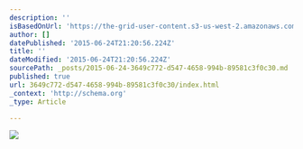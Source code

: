 ```yaml
---
description: ''
isBasedOnUrl: 'https://the-grid-user-content.s3-us-west-2.amazonaws.com/2509cb03-e393-48d7-9f8b-4df69575bb74.jpg'
author: []
datePublished: '2015-06-24T21:20:56.224Z'
title: ''
dateModified: '2015-06-24T21:20:56.224Z'
sourcePath: _posts/2015-06-24-3649c772-d547-4658-994b-89581c3f0c30.md
published: true
url: 3649c772-d547-4658-994b-89581c3f0c30/index.html
_context: 'http://schema.org'
_type: Article

---
```

![](https://the-grid-user-content.s3-us-west-2.amazonaws.com/2509cb03-e393-48d7-9f8b-4df69575bb74.jpg)